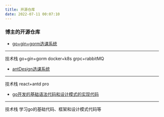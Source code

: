 ```yaml
---
title: 开源仓库
date: 2022-07-11 00:07:10
---
```


### 博主的开源仓库

* [go+gin+gorm选课系统](https://github.com/Longjunzhi/courseSystem)
---
技术栈
go+gin+gorm
docker+k8s
grpc+rabbitMQ

* [antDesign选课系统](https://github.com/Longjunzhi/courseSystemWWW)
---
  技术栈
  react+antd pro

* [go开发的基础语法代码和设计模式的实现代码](https://github.com/Longjunzhi/goDev)
---
技术栈
学习go的基础代码、框架和设计模式代码等

